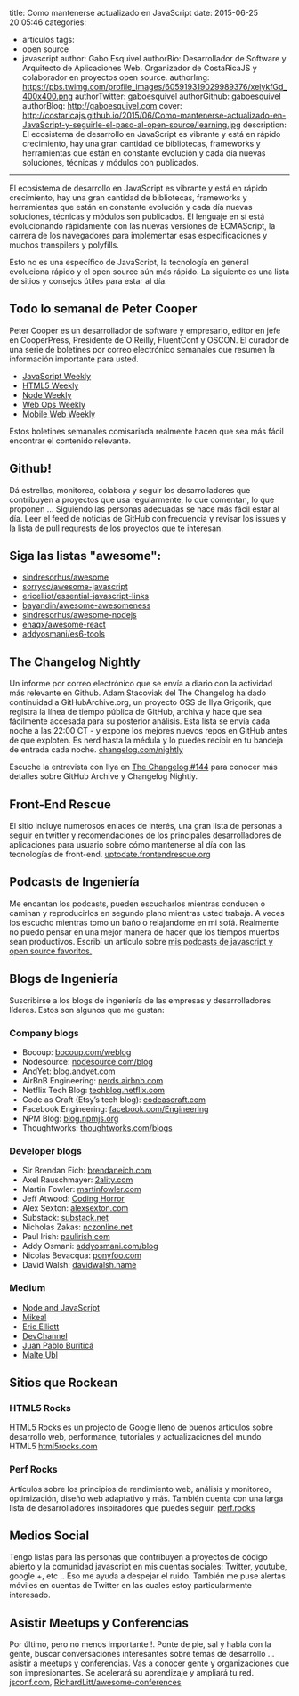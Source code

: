 title: Como mantenerse actualizado en JavaScript
date: 2015-06-25 20:05:46
categories:
- artículos
tags:
- open source
- javascript
author: Gabo Esquivel
authorBio:  Desarrollador de Software y Arquitecto de Aplicaciones Web. Organizador de CostaRicaJS y colaborador en proyectos open source.
authorImg:  https://pbs.twimg.com/profile_images/605919319029989376/xelykfGd_400x400.png
authorTwitter: gaboesquivel
authorGithub: gaboesquivel
authorBlog: http://gaboesquivel.com
cover: http://costaricajs.github.io/2015/06/Como-mantenerse-actualizado-en-JavaScript-y-seguirle-el-paso-al-open-source/learning.jpg
description: El ecosistema de desarrollo en JavaScript es vibrante y está en rápido crecimiento, hay una gran cantidad de bibliotecas, frameworks y herramientas que están en constante evolución y cada día nuevas soluciones, técnicas y módulos con publicados.

---


El ecosistema de desarrollo en JavaScript es vibrante y está en rápido crecimiento, hay una gran cantidad de bibliotecas, frameworks y herramientas que están en constante evolución y cada día nuevas soluciones, técnicas y módulos son publicados. El lenguaje en sí está evolucionando rápidamente con las nuevas versiones de ECMAScript, la carrera de los navegadores para implementar esas especificaciones y muchos transpilers y polyfills.

Esto no es una específico de JavaScript, la tecnología en general evoluciona rápido y el open source aún más rápido. La siguiente es una lista de sitios y consejos útiles para estar al día.
<!-- more -->
## Todo lo semanal de Peter Cooper

Peter Cooper es un desarrollador de software y empresario, editor en jefe en CooperPress, Presidente de O'Reilly, FluentConf y OSCON. El curador de una serie de boletines por correo electrónico semanales que resumen la información importante para usted.
- [JavaScript Weekly](http://javascriptweekly.com/)
- [HTML5 Weekly](http://html5weekly.com/)
- [Node Weekly](http://nodeweekly.com/)
- [Web Ops Weekly](http://webopsweekly.com/)
- [Mobile Web Weekly](http://mobilewebweekly.co/)

Estos boletines semanales comisariada realmente hacen que sea más fácil encontrar el contenido relevante.

## Github!

Dá estrellas, monitorea, colabora y seguir los desarrolladores que contribuyen a proyectos que usa regularmente, lo que comentan, lo que proponen ... Siguiendo las personas adecuadas se hace más fácil estar al día. Leer el feed de noticias de GitHub con frecuencia y revisar los issues y la lista de pull requrests de los proyectos que te interesan.

## Siga las listas "awesome":
- [sindresorhus/awesome](https://github.com/sindresorhus/awesome)
- [sorrycc/awesome-javascript](https://github.com/sorrycc/awesome-javascript)
- [ericelliot/essential-javascript-links](https://github.com/ericelliott/essential-javascript-links)
- [bayandin/awesome-awesomeness](https://github.com/bayandin/awesome-awesomeness)
- [sindresorhus/awesome-nodejs](https://github.com/sindresorhus/awesome-nodejs)
- [enaqx/awesome-react](https://github.com/enaqx/awesome-react)
- [addyosmani/es6-tools](https://github.com/addyosmani/es6-tools)

## The Changelog Nightly

Un informe por correo electrónico que se envía a diario con la actividad más relevante en Github. Adam Stacoviak del The Changelog ha dado continuidad a GitHubArchive.org, un proyecto OSS de Ilya Grigorik, que registra la línea de tiempo pública de GitHub, archiva y hace que sea fácilmente accesada para su posterior análisis. Esta lista se envía cada noche a las 22:00 CT - y expone los mejores nuevos repos en GitHub antes de que exploten. Es nerd hasta la médula y lo puedes recibir en tu bandeja de entrada cada noche. [changelog.com/nightly](https://changelog.com/nightly/)

Escuche la entrevista con Ilya en [The Changelog #144](http://thechangelog.com/144) para conocer más detalles sobre GitHub Archive y Changelog Nightly.

## Front-End Rescue

El sitio incluye numerosos enlaces de interés, una gran lista de personas a seguir en twitter y recomendaciones de los principales desarrolladores de aplicaciones para usuario sobre cómo mantenerse al día con las tecnologías de front-end. [uptodate.frontendrescue.org](http://uptodate.frontendrescue.org/)

## Podcasts de Ingeniería

Me encantan los podcasts, pueden escucharlos mientras conducen o caminan y reproducirlos en segundo plano mientras usted trabaja. A veces los escucho mientras tomo un baño o relajandome en mi sofá. Realmente no puedo pensar en una mejor manera de hacer que los tiempos muertos sean productivos. Escribí un artículo sobre [mis podcasts de javascript y open source favoritos.](/blog/2012/recommended-podcasts-screencasts-and-blogs/).

## Blogs de Ingeniería

Suscribirse a los blogs de ingeniería de las empresas y desarrolladores líderes. Estos son algunos que me gustan:

### Company blogs  
- Bocoup: [bocoup.com/weblog](http://bocoup.com/weblog/)
- Nodesource: [nodesource.com/blog](https://nodesource.com/blog)
- AndYet: [blog.andyet.com](https://blog.andyet.com/)
- AirBnB Engineering: [nerds.airbnb.com](http://nerds.airbnb.com/)
- Netflix Tech Blog: [techblog.netflix.com](http://techblog.netflix.com)
- Code as Craft (Etsy’s tech blog): [codeascraft.com](http://codeascraft.com)
- Facebook Engineering: [facebook.com/Engineering](http://facebook.com/Engineering)
- NPM Blog: [blog.npmjs.org](http://blog.npmjs.org/)
- Thoughtworks: [thoughtworks.com/blogs](http://www.thoughtworks.com/blogs)

### Developer blogs
- Sir Brendan Eich: [brendaneich.com](https://brendaneich.com/)
- Axel Rauschmayer:  [2ality.com](http://www.2ality.com/)
- Martin Fowler: [martinfowler.com](http://martinfowler.com/)
- Jeff Atwood: [Coding Horror](http://blog.codinghorror.com/)
- Alex Sexton: [alexsexton.com](https://alexsexton.com/)
- Substack: [substack.net](http://substack.net/)
- Nicholas Zakas: [nczonline.net](http://www.nczonline.net/)
- Paul Irish: [paulirish.com](http://paulirish.com)
- Addy Osmani: [addyosmani.com/blog](http://addyosmani.com/blog/)
- Nicolas Bevacqua: [ponyfoo.com](http://ponyfoo.com/)
- David Walsh: [davidwalsh.name](http://davidwalsh.name/)

### Medium
- [Node and JavaScript](https://medium.com/node-js-javascript)
- [Mikeal](https://medium.com/@mikeal)
- [Eric Elliott](https://medium.com/@_ericelliott)
- [DevChannel](https://medium.com/dev-channel)
- [Juan Pablo Buriticá](https://medium.com/@buritica)
- [Malte Ubl](https://medium.com/@cramforce)


## Sitios que Rockean

### HTML5 Rocks

HTML5 Rocks es un projecto de Google lleno de buenos artículos sobre desarrollo web, performance, tutoriales y actualizaciones del mundo HTML5 [html5rocks.com](http://www.html5rocks.com/es/)

### Perf Rocks

Artículos sobre los principios de rendimiento web, análisis y monitoreo, optimización, diseño web adaptativo y más. También cuenta con una larga lista de desarrolladores inspiradores que puedes seguir. [perf.rocks](http://perf.rocks/)

## Medios Social

Tengo listas para las personas que contribuyen a proyectos de código abierto y la comunidad javascript en mis cuentas sociales: Twitter, youtube, google +, etc .. Eso me ayuda a despejar el ruido. También me puse alertas móviles en cuentas de Twitter en las cuales estoy particularmente interesado.

## Asistir Meetups y Conferencias

Por último, pero no menos importante !. Ponte de pie, sal y habla con la gente, buscar conversaciones interesantes sobre temas de desarrollo ... asistir a meetups y conferencias. Vas a conocer gente y organizaciones que son impresionantes. Se acelerará su aprendizaje y ampliará tu red. [jsconf.com](http://jsconf.com/), [RichardLitt/awesome-conferences](https://github.com/RichardLitt/awesome-conferences)
